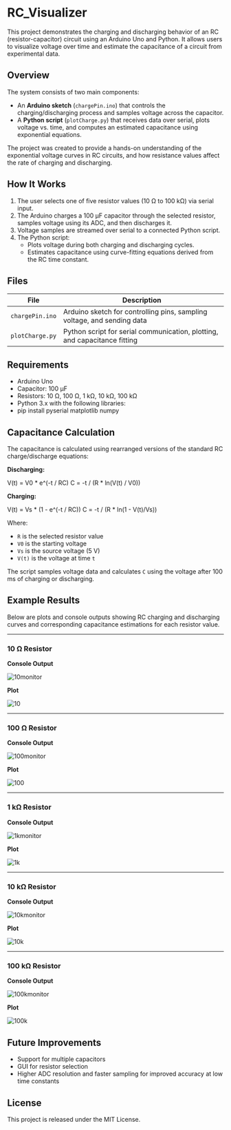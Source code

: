 # RC_Visualizer

This project demonstrates the charging and discharging behavior of an RC (resistor-capacitor) circuit using an Arduino Uno and Python. It allows users to visualize voltage over time and estimate the capacitance of a circuit from experimental data.

## Overview

The system consists of two main components:

- An **Arduino sketch** (`chargePin.ino`) that controls the charging/discharging process and samples voltage across the capacitor.
- A **Python script** (`plotCharge.py`) that receives data over serial, plots voltage vs. time, and computes an estimated capacitance using exponential equations.

The project was created to provide a hands-on understanding of the exponential voltage curves in RC circuits, and how resistance values affect the rate of charging and discharging.

## How It Works

1. The user selects one of five resistor values (10 Ω to 100 kΩ) via serial input.
2. The Arduino charges a 100 µF capacitor through the selected resistor, samples voltage using its ADC, and then discharges it.
3. Voltage samples are streamed over serial to a connected Python script.
4. The Python script:
   - Plots voltage during both charging and discharging cycles.
   - Estimates capacitance using curve-fitting equations derived from the RC time constant.

## Files

| File             | Description                                                              |
|------------------|--------------------------------------------------------------------------|
| `chargePin.ino`  | Arduino sketch for controlling pins, sampling voltage, and sending data  |
| `plotCharge.py`  | Python script for serial communication, plotting, and capacitance fitting|

## Requirements

- Arduino Uno
- Capacitor: 100 µF
- Resistors: 10 Ω, 100 Ω, 1 kΩ, 10 kΩ, 100 kΩ
- Python 3.x with the following libraries:
- pip install pyserial matplotlib numpy

## Capacitance Calculation

The capacitance is calculated using rearranged versions of the standard RC charge/discharge equations:

**Discharging:**

V(t) = V0 * e^(-t / RC)
C = -t / (R * ln(V(t) / V0))

**Charging:**

V(t) = Vs * (1 - e^(-t / RC))
C = -t / (R * ln(1 - V(t)/Vs))

Where:
- `R` is the selected resistor value
- `V0` is the starting voltage
- `Vs` is the source voltage (5 V)
- `V(t)` is the voltage at time `t`

The script samples voltage data and calculates `C` using the voltage after 100 ms of charging or discharging.

## Example Results


Below are plots and console outputs showing RC charging and discharging curves and corresponding capacitance estimations for each resistor value.

---

### 10 Ω Resistor

**Console Output**

![10monitor](https://github.com/user-attachments/assets/6b3a598f-bc79-407b-9631-e6d3f5e78fab)


**Plot**

![10](https://github.com/user-attachments/assets/2291eae9-79d1-4202-9dfd-1f48abdec8b8)


---

### 100 Ω Resistor

**Console Output**

![100monitor](https://github.com/user-attachments/assets/d5bf88df-6b9f-42ea-9993-c1ff37438ce4)


**Plot**

![100](https://github.com/user-attachments/assets/e3c885ef-e9f3-4767-8b7f-12cde601f27f)


---

### 1 kΩ Resistor

**Console Output**

![1kmonitor](https://github.com/user-attachments/assets/d4e50951-cbaa-49b7-8927-589c157a9a7a)


**Plot**

![1k](https://github.com/user-attachments/assets/01a00c1c-c22b-4abd-8ece-5cdbf1701daf)


---

### 10 kΩ Resistor

**Console Output**

![10kmonitor](https://github.com/user-attachments/assets/f7f4b5eb-237f-4da8-9ea4-a8b7997204db)


**Plot**

![10k](https://github.com/user-attachments/assets/fff34bc0-4b35-4c7a-aee1-0d7a70c9a752)


---

### 100 kΩ Resistor

**Console Output**

![100kmonitor](https://github.com/user-attachments/assets/6976ac08-10ec-4880-a7a0-90e054f45636)


**Plot**

![100k](https://github.com/user-attachments/assets/d088313a-edc0-48fb-88d7-c60aec256796)


## Future Improvements

- Support for multiple capacitors
- GUI for resistor selection
- Higher ADC resolution and faster sampling for improved accuracy at low time constants

## License

This project is released under the MIT License.
